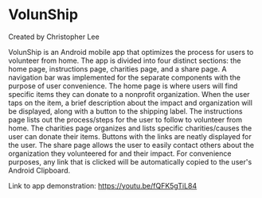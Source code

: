 # VolunShip
Created by Christopher Lee

VolunShip is an Android mobile app that optimizes the process for users to volunteer from home. The app is divided into four distinct sections: the home page, instructions page, charities page, and a share page. A navigation bar was implemented for the separate components with the purpose of user convenience. The home page is where users will find specific items they can donate to a nonprofit organization. When the user taps on the item, a brief description about the impact and organization will be displayed, along with a button to the shipping label. The instructions page lists out the process/steps for the user to follow to volunteer from home. The charities page organizes and lists specific charities/causes the user can donate their items. Buttons with the links are neatly displayed for the user. The share page allows the user to easily contact others about the organization they volunteered for and their impact. For convenience purposes, any link that is clicked will be automatically copied to the user's Android Clipboard.

Link to app demonstration: https://youtu.be/fQFK5gTiL84
